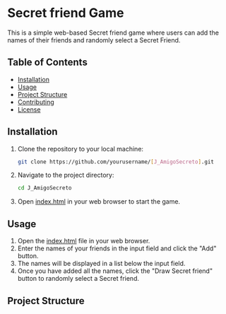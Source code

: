 # Secret friend Game

This is a simple web-based Secret friend game where users can add the names of their friends and randomly select a Secret Friend.

## Table of Contents

- [Installation](#installation)
- [Usage](#usage)
- [Project Structure](#project-structure)
- [Contributing](#contributing)
- [License](#license)

## Installation

1. Clone the repository to your local machine:

    ```sh
    git clone https://github.com/yourusername/[J_AmigoSecreto].git
    ```

2. Navigate to the project directory:

    ```sh
    cd J_AmigoSecreto
    ```

3. Open [index.html](http://_vscodecontentref_/0) in your web browser to start the game.

## Usage

1. Open the [index.html](http://_vscodecontentref_/1) file in your web browser.
2. Enter the names of your friends in the input field and click the "Add" button.
3. The names will be displayed in a list below the input field.
4. Once you have added all the names, click the "Draw Secret friend" button to randomly select a Secret friend.

## Project Structure
